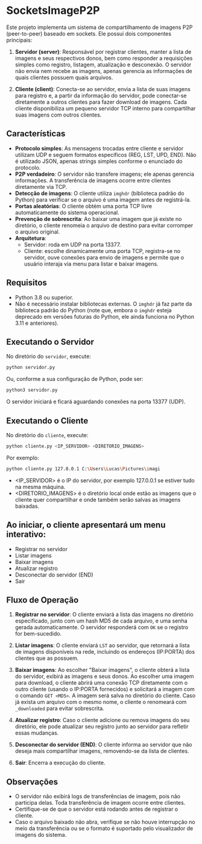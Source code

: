 # SocketsImageP2P

Este projeto implementa um sistema de compartilhamento de imagens P2P (peer-to-peer) baseado em sockets. Ele possui dois componentes principais:

1. **Servidor (server)**: Responsável por registrar clientes, manter a lista de imagens e seus respectivos donos, bem como responder a requisições simples como registro, listagem, atualização e desconexão. O servidor não envia nem recebe as imagens, apenas gerencia as informações de quais clientes possuem quais arquivos.

2. **Cliente (client)**: Conecta-se ao servidor, envia a lista de suas imagens para registro e, a partir da informação do servidor, pode conectar-se diretamente a outros clientes para fazer download de imagens. Cada cliente disponibiliza um pequeno servidor TCP interno para compartilhar suas imagens com outros clientes.
## Características

- **Protocolo simples**: As mensagens trocadas entre cliente e servidor utilizam UDP e seguem formatos específicos (REG, LST, UPD, END). Não é utilizado JSON, apenas strings simples conforme o enunciado do protocolo.
- **P2P verdadeiro**: O servidor não transfere imagens; ele apenas gerencia informações. A transferência de imagens ocorre entre clientes diretamente via TCP.
- **Detecção de imagens**: O cliente utiliza `imghdr` (biblioteca padrão do Python) para verificar se o arquivo é uma imagem antes de registrá-la.
- **Portas aleatórias**: O cliente obtém uma porta TCP livre automaticamente do sistema operacional.
- **Prevenção de sobrescrita**: Ao baixar uma imagem que já existe no diretório, o cliente renomeia o arquivo de destino para evitar corromper o arquivo original.
- **Arquitetura**:
  - Servidor: roda em UDP na porta 13377.
  - Cliente: escolhe dinamicamente uma porta TCP, registra-se no servidor, ouve conexões para envio de imagens e permite que o usuário interaja via menu para listar e baixar imagens.
## Requisitos

- Python 3.8 ou superior.
- Não é necessário instalar bibliotecas externas. O `imghdr` já faz parte da biblioteca padrão do Python (note que, embora o `imghdr` esteja deprecado em versões futuras do Python, ele ainda funciona no Python 3.11 e anteriores).

## Executando o Servidor

No diretório do `servidor`, execute:

```bash
python servidor.py 
```
Ou, conforme a sua configuração de Python, pode ser:

```bash
python3 servidor.py 
```

O servidor iniciará e ficará aguardando conexões na porta 13377 (UDP).


## Executando o Cliente

No diretório do `cliente`, execute:

```bash
python cliente.py <IP_SERVIDOR> <DIRETORIO_IMAGENS>
```
Por exemplo:

```bash
python cliente.py 127.0.0.1 C:\Users\Lucas\Pictures\imagi
```
- <IP_SERVIDOR> é o IP do servidor, por exemplo 127.0.0.1 se estiver tudo na mesma máquina.
- <DIRETORIO_IMAGENS> é o diretório local onde estão as imagens que o cliente quer compartilhar e onde também serão salvas as imagens baixadas.

## Ao iniciar, o cliente apresentará um menu interativo:

- Registrar no servidor
- Listar imagens
- Baixar imagens
- Atualizar registro
- Desconectar do servidor (END)
- Sair


## Fluxo de Operação

1. **Registrar no servidor**: O cliente enviará a lista das imagens no diretório especificado, junto com um hash MD5 de cada arquivo, e uma senha gerada automaticamente. O servidor responderá com `OK` se o registro for bem-sucedido.

2. **Listar imagens**: O cliente enviará `LST` ao servidor, que retornará a lista de imagens disponíveis na rede, incluindo os endereços (IP:PORTA) dos clientes que as possuem.

3. **Baixar imagens**: Ao escolher "Baixar imagens", o cliente obterá a lista do servidor, exibirá as imagens e seus donos. Ao escolher uma imagem para download, o cliente abrirá uma conexão TCP diretamente com o outro cliente (usando o IP:PORTA fornecidos) e solicitará a imagem com o comando `GET <MD5>`. A imagem será salva no diretório do cliente. Caso já exista um arquivo com o mesmo nome, o cliente o renomeará com `_downloaded` para evitar sobrescrita.

4. **Atualizar registro**: Caso o cliente adicione ou remova imagens do seu diretório, ele pode atualizar seu registro junto ao servidor para refletir essas mudanças.

5. **Desconectar do servidor (END)**: O cliente informa ao servidor que não deseja mais compartilhar imagens, removendo-se da lista de clientes.

6. **Sair**: Encerra a execução do cliente.

## Observações

- O servidor não exibirá logs de transferências de imagem, pois não participa delas. Toda transferência de imagem ocorre entre clientes.
- Certifique-se de que o servidor está rodando antes de registrar o cliente.
- Caso o arquivo baixado não abra, verifique se não houve interrupção no meio da transferência ou se o formato é suportado pelo visualizador de imagens do sistema.
